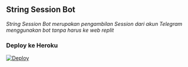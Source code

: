 ## String Session Bot

<i>String Session Bot merupakan pengambilan Session dari akun Telegram menggunakan bot tanpa harus ke web replit</i>


### Deploy ke Heroku

[![Deploy](https://www.herokucdn.com/deploy/button.svg)](https://heroku.com/deploy?template=https://github.com/devgaganin/session/)

